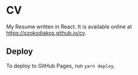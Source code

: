 # CV

My Resume written in React. It is available online at <https://szokodiakos.github.io/cv>.

## Deploy

To deploy to GitHub Pages, run `yarn deploy`.